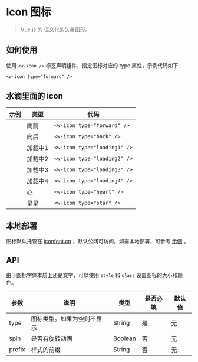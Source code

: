 # Icon 图标
> Vue.js 的 语义化的矢量图形。

## 如何使用

使用 `<w-icon />` 标签声明组件，指定图标对应的 type 属性，示例代码如下:
```` vue
<w-icon type="forward" />
````

## 水滴里面的 icon

|示例|类型|代码|
|---|---|---|
|<w-icon type="forward" />|向前|`<w-icon type="forward" />`|
|<w-icon type="back" />|向后|`<w-icon type="back" />`|
|<w-icon type="loading1" />|加载中1|`<w-icon type="loading1" />`|
|<w-icon type="loading2" />|加载中2|`<w-icon type="loading2" />`|
|<w-icon type="loading3" />|加载中3|`<w-icon type="loading3" />`|
|<w-icon type="loading4" />|加载中4|`<w-icon type="loading4" />`|
|<w-icon type="heart" />|心|`<w-icon type="heart" />`|
|<w-icon type="star" />|星星|`<w-icon type="star" />`|

## 本地部署

图标默认托管在 [iconfont.cn](http://iconfont.cn) ，默认公网可访问。如需本地部署，可参考 [示例](https://github.com/fe6/vue-icon/tree/master/example) 。

## API

由于图标字体本质上还是文字，可以使用 `style` 和 `class` 设置图标的大小和颜色。

<p>
  <w-icon type="loading1" spin />
</p>

|参数|说明|类型|是否必填|默认值|
|---|----|---|-------|-----|
|type|图标类型。如果为空则不显示|String|是|无|
|spin|是否有旋转动画|Boolean|否|无|
|prefix|样式的前缀|String|否|无|

<script>
import WIcon from './Icon';

export default {
  components: {
    WIcon,
  },
};
</script>
<style lang="scss">
@import './style/icon.scss';
</style>
